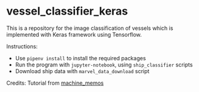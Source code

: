 # vessel_classifier_keras
This is a repository for the image classification of vessels which is implemented with Keras framework using Tensorflow.

Instructions:
- Use `pipenv install` to install the required packages
- Run the program with `jupyter-notebook`, using `ship_classifier` scripts
- Download ship data with `marvel_data_download` script

Credits:
Tutorial from [machine_memos](http://machinememos.com/python/keras/artificial%20intelligence/machine%20learning/transfer%20learning/dog%20breed/neural%20networks/convolutional%20neural%20network/tensorflow/image%20classification/imagenet/2017/07/11/dog-breed-image-classification.html)
